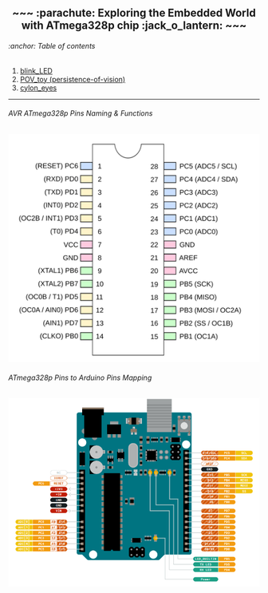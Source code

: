 <h2 align="center">~~~ :parachute: Exploring the Embedded World with ATmega328p chip :jack_o_lantern: ~~~</h2>

<h6>:anchor: Table of contents</h6>
<ol>
  <li><a href="https://github.com/theparotta/avr_atmega328/tree/trunk/blink_LED">blink_LED</a></li>
  <li><a href="https://github.com/theparotta/avr_atmega328/tree/trunk/pov_toy">POV_toy (persistence-of-vision)</a></li>
  <li><a href="https://github.com/theparotta/avr_atmega328/tree/trunk/cylon_eyes">cylon_eyes</a></li>
</ol>

---

<h6>AVR ATmega328p Pins Naming & Functions</h6>
<img src="cite/atmega328_pins.png" alt="ATmega328 Pins Naming/Functions">

<h6>ATmega328p Pins to Arduino Pins Mapping</h6>
<img src="cite/chip_to_arduino_map.png">
